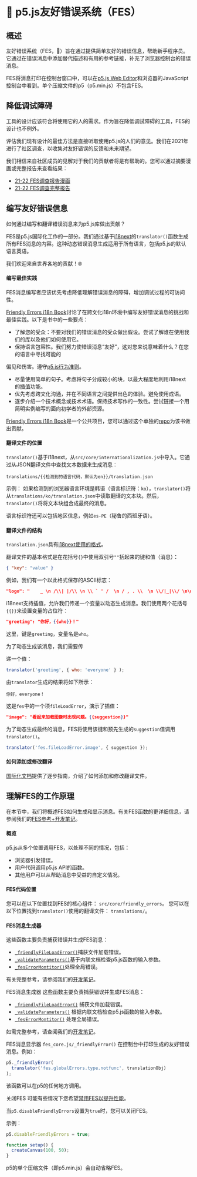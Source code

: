 # 🌸 p5.js友好错误系统（FES）

## 概述

友好错误系统（FES，🌸）旨在通过提供简单友好的错误信息，帮助新手程序员。它通过在错误消息中添加替代描述和有用的参考链接，补充了浏览器控制台的错误消息。

FES将消息打印在控制台窗口中，可以在[p5.js Web Editor]和浏览器的JavaScript控制台中看到。单个压缩文件的p5（p5.min.js）不包含FES。

[p5.js Web Editor]: https://editor.p5js.org/

## 降低调试障碍
工具的设计应该符合将使用它的人的需求。作为旨在降低调试障碍的工具，FES的设计也不例外。

评估我们现有设计的最佳方法是直接听取使用p5.js的人们的意见。我们在2021年进行了社区调查，以收集对友好错误的反馈和未来期望。

我们相信来自社区成员的见解对于我们的贡献者将是有帮助的。您可以通过摘要漫画或完整报告来查看结果：
* [21-22 FES调查报告漫画]
* [21-22 FES调查完整报告]

[21-22 FES调查报告漫画]: https://almchung.github.io/p5jsFESsurvey/
[21-22 FES调查完整报告]: https://observablehq.com/@almchung/p5-fes-21-survey

## 编写友好错误信息

如何通过编写和翻译错误消息来为p5.js库做出贡献？

FES是p5.js国际化工作的一部分。我们通过基于[i18next]的`translator()`函数生成所有FES消息的内容。这种动态错误消息生成适用于所有语言，包括p5.js的默认语言英语。

我们欢迎来自世界各地的贡献！🌐

[i18next]: https://www.i18next.com/
#### 编写最佳实践

FES消息编写者应该优先考虑降低理解错误消息的障碍，增加调试过程的可访问性。

[Friendly Errors i18n Book]讨论了在跨文化i18n环境中编写友好错误消息的挑战和最佳实践。以下是书中的一些要点：

* 了解您的受众：不要对我们的错误消息的受众做出假设。尝试了解谁在使用我们的库以及他们如何使用它。
* 保持语言包容性。我们努力使错误消息“友好”，这对您来说意味着什么？在您的语言中寻找可能的

偏见和伤害。遵守[p5.js行为准则]。
* 尽量使用简单的句子。考虑将句子分成较小的块，以最大程度地利用i18next的[插值]功能。
* 优先考虑跨文化沟通，并在不同语言之间提供出色的体验。避免使用成语。
* 逐步介绍一个技术概念或技术术语。保持技术写作的一致性。尝试链接一个用简明实例编写的面向初学者的外部资源。

[Friendly Errors i18n Book]: https://almchung.github.io/p5-fes-i18n-book/
[插值]: https://www.i18next.com/translation-function/interpolation
[p5.js行为准则]: https://github.com/processing/p5.js/blob/main/CODE_OF_CONDUCT.md#p5js-code-of-conduct
[专家的盲点]: https://tilt.colostate.edu/TipsAndGuides/Tip/181

[Friendly Errors i18n Book]是一个公共项目，您可以通过这个单独的[repo]为该书做出贡献。

[repo]: https://github.com/almchung/p5-fes-i18n-book
#### 翻译文件的位置

`translator()`基于i18next，从`src/core/internationalization.js`中导入。它通过从JSON翻译文件中查找文本数据来生成消息：
```
translations/{{检测到的语言代码，默认为en}}/translation.json
```

示例：
如果检测到的浏览器语言环境是韩语（语言标识符：`ko`），`translator()`将从`translations/ko/translation.json`中读取翻译的文本块。然后，`translator()`将将文本块组合成最终的消息。

语言标识符还可以包括地区信息，例如`es-PE`（秘鲁的西班牙语）。

#### 翻译文件的结构
`translation.json`具有[i18next使用的格式](https://www.i18next.com/misc/json-format)。

翻译文件的基本格式是在花括号`{}`中使用双引号`""`括起来的键和值（消息）：
```json
{ "key": "value" }
```
例如，我们有一个以此格式保存的ASCII标志：
```json
"logo": "    _ \n /\\| |/\\ \n \\ ` ' /  \n / , . \\  \n \\/|_|\\/ \n\n"
```
i18next支持插值，允许我们传递一个变量以动态生成消息。我们使用两个花括号`{{}}`来设置变量的占位符：
```json
"greeting": "你好，{{who}}！"
```
这里，键是`greeting`，变量名是`who`。

为了动态生成该消息，我们需要传

递一个值：
```JavaScript
translator('greeting', { who: 'everyone' } );
```
由`translator`生成的结果将如下所示：
```
你好，everyone！
```

这是`fes`中的一个项`fileLoadError`，演示了插值：
```json
"image": "看起来加载图像时出现问题。{{suggestion}}"
```
为了动态生成最终的消息，FES将使用该键和预先生成的`suggestion`值调用`translator()`。
```JavaScript
translator('fes.fileLoadError.image', { suggestion });
```

#### 如何添加或修改翻译

[国际化文档]提供了逐步指南，介绍了如何添加和修改翻译文件。

[国际化文档]: https://github.com/processing/p5.js/blob/main/contributor_docs/internationalization.md


## 理解FES的工作原理
在本节中，我们将概述FES如何生成和显示消息。有关FES函数的更详细信息，请参阅我们的[FES参考+开发笔记]。

[FES参考+开发笔记]: https://github.com/processing/p5.js/blob/main/contributor_docs/fes_reference_dev_notes.md


#### 概览
p5.js从多个位置调用FES，以处理不同的情况，包括：
* 浏览器引发错误。
* 用户代码调用p5.js API的函数。
* 其他用户可以从帮助消息中受益的自定义情况。

#### FES代码位置
您可以在以下位置找到FES的核心组件：
`src/core/friendly_errors`。
您可以在以下位置找到`translator()`使用的翻译文件：
`translations/`。

#### FES消息生成器
这些函数主要负责捕获错误并生成FES消息：
* [`_friendlyFileLoadError()`]捕获文件加载错误。
* [`_validateParameters()`]基于内联文档检查p5.js函数的输入参数。
* [`_fesErrorMontitor()`]处理全局错误。

有关完整参考，请参阅我们的[开发笔记]。

[`_friendlyFileLoadError()`]: https://github.com/processing/p5.js/blob/main/contributor_docs/fes_reference_dev_notes.md#_friendlyfileloaderror
[`_validateParameters()`]: https://github.com/processing/p5.js/blob/main/contributor_docs/fes_reference_dev_notes.md#validateparameters
[`_fesErrorMontitor()`]: https://github.com/processing/p5.js/blob/main/con


FES消息生成器
这些函数主要负责捕获错误并生成FES消息：
* [`_friendlyFileLoadError()`] 捕获文件加载错误。
* [`_validateParameters()`] 根据内联文档检查p5.js函数的输入参数。
* [`_fesErrorMontitor()`] 处理全局错误。

如需完整参考，请查阅我们的[开发笔记]。

[`_friendlyFileLoadError()`]: https://github.com/processing/p5.js/blob/main/contributor_docs/fes_reference_dev_notes.md#_friendlyfileloaderror
[`_validateParameters()`]: https://github.com/processing/p5.js/blob/main/contributor_docs/fes_reference_dev_notes.md#validateparameters
[`_fesErrorMontitor()`]: https://github.com/processing/p5.js/blob/main/contributor_docs/fes_reference_dev_notes.md#feserrormonitor
[开发笔记]: https://github.com/processing/p5.js/blob/main/contributor_docs/fes_reference_dev_notes.md

FES消息显示器
`fes_core.js/_friendlyError()` 在控制台中打印生成的友好错误消息。例如：

```JavaScript
p5._friendlyError(
  translator('fes.globalErrors.type.notfunc', translationObj)
);
```
该函数可以在p5的任何地方调用。

关闭FES
可能有些情况下您希望[禁用FES以提升性能]。

当`p5.disableFriendlyErrors`设置为`true`时，您可以关闭FES。

示例：
```JavaScript
p5.disableFriendlyErrors = true;

function setup() {
  createCanvas(100, 50);
}
```

p5的单个压缩文件（即p5.min.js）会自动省略FES。

[禁用FES以提升性能]: https://github.com/processing/p5.js/wiki/Optimizing-p5.js-Code-for-Performance#disable-the-friendly-error-system-fes

